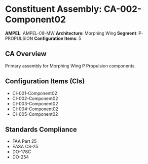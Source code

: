 # Constituent Assembly: CA-002-Component02

**AMPEL**: AMPEL-08-MW
**Architecture**: Morphing Wing
**Segment**: P-PROPULSION
**Configuration Items**: 5

## CA Overview
Primary assembly for Morphing Wing P Propulsion components.

## Configuration Items (CIs)
- CI-001-Component02
- CI-002-Component02
- CI-003-Component02
- CI-004-Component02
- CI-005-Component02

## Standards Compliance
- FAA Part 25
- EASA CS-25
- DO-178C
- DO-254

